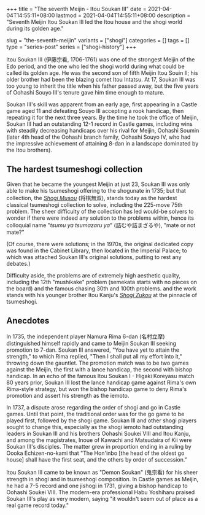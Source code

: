 +++
title = "The seventh Meijin - Itou Soukan III"
date = 2021-04-04T14:55:11+08:00
lastmod = 2021-04-04T14:55:11+08:00
description = "Seventh Meijin Itou Soukan III led the Itou house and the shogi world during its golden age."

slug = "the-seventh-meijin"
variants = ["shogi"]
categories = []
tags = []
type = "series-post"
series = ["shogi-history"]
+++

Itou Soukan III (伊藤宗看, 1706-1761) was one of the strongest Meijin of the Edo period, and the one who led the shogi world during what could be called its golden age. He was the second son of fifth Meijin Itou Souin II; his older brother had been the blazing comet Itou Intatsu. At 17, Soukan III was too young to inherit the title when his father passed away, but the five years of Oohashi Souyo III's tenure gave him time enough to mature.

Soukan III's skill was apparent from an early age, first appearing in a Castle game aged 11 and defeating Souyo III accepting a rook handicap, then repeating it for the next three years. By the time he took the office of Meijin, Soukan III had an outstanding 12-1 record in Castle games, including wins with steadily decreasing handicaps over his rival for Meijin, Oohashi Soumin (later 4th head of the Oohashi branch family, Oohashi Souyo IV, who had the impressive achievement of attaining 8-dan in a landscape dominated by the Itou brothers).

## The hardest tsumeshogi collection

Given that he became the youngest Meijin at just 23, Soukan III was only able to make his tsumeshogi offering to the shogunate in 1735; but that collection, the [*Shogi Musou*](http://park6.wakwak.com/~k-oohasi/shougi/html/musou/musou00.html) (将棋無双), stands today as the hardest classical tsumeshogi collection to solve, including the 225-move 75th problem. The sheer difficulty of the collection has led would-be solvers to wonder if there were indeed any solution to the problems within, hence its colloquial name "*tsumu ya tsumazaru ya*" (詰むや詰まざるや), "mate or not mate?"

(Of course, there were solutions; in the 1970s, the original dedicated copy was found in the Cabinet Library, then located in the Imperial Palace; to which was attached Soukan III's original solutions, putting to rest any debates.)

Difficulty aside, the problems are of extremely high aesthetic quality, including the 12th "mushikake" problem (semekata starts with no pieces on the board) and the famous chasing 30th and 100th problems. and the work stands with his younger brother Itou Kanju's [*Shogi Zukou*](http://park6.wakwak.com/~k-oohasi/shougi/html/zukou/zukou00.html) at the pinnacle of tsumeshogi.

## Anecdotes

In 1735, the independent player Namura Rima 6-dan (名村立摩) distinguished himself rapidly and came to Meijin Soukan III seeking promotion to 7-dan. Soukan III answered, "You have yet to attain the strength," to which Rima replied, "Then I shall put all my effort into it," throwing down the gauntlet. The promotion match was to be two games against the Meijin, the first with a lance handicap, the second with bishop handicap. In an echo of the famous Itou Soukan I - Higaki Koreyasu match 80 years prior, Soukan III lost the lance handicap game against Rima's own Rima-style strategy, but won the bishop handicap game to deny Rima's promotion and assert his strength as the iemoto.

In 1737, a dispute arose regarding the order of shogi and go in Castle games. Until that point, the traditional order was for the go game to be played first, followed by the shogi game. Soukan III and other shogi players sought to change this, especially as the shogi iemoto had outstanding leaders in Soukan III and his brothers Oohashi Soukei VIII and Itou Kanju, and among the magistrates, Inoue of Kawachi and Matsudaira of Kii were Soukan III's disciples. The matter grew in proportion ending in a ruling by Oooka Echizen-no-kami that "The Hon'inbo [the head of the oldest go house] shall have the first seat, and the others by order of succession."

Itou Soukan III came to be known as "Demon Soukan" (鬼宗看) for his sheer strength in shogi and in tsumeshogi composition. In Castle games as Meijin, he had a 7-5 record and one jishogi in 1731, giving a bishop handicap to Oohashi Soukei VIII. The modern-era professional Habu Yoshiharu praised Soukan III's play as very modern, saying "it wouldn't seem out of place as a real game record today."
